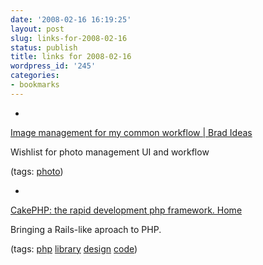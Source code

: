 ```yaml
---
date: '2008-02-16 16:19:25'
layout: post
slug: links-for-2008-02-16
status: publish
title: links for 2008-02-16
wordpress_id: '245'
categories:
- bookmarks
---
```



	
  *
		

[Image management for my common workflow | Brad Ideas](http://ideas.4brad.com/archives/000189.html)


		

Wishlist for photo management UI and workflow


		

(tags: [photo](http://del.icio.us/eob/photo))


	

	
  *
		

[CakePHP: the rapid development php framework. Home](http://www.cakephp.org/)


		

Bringing a Rails-like aproach to PHP.


		

(tags: [php](http://del.icio.us/eob/php) [library](http://del.icio.us/eob/library) [design](http://del.icio.us/eob/design) [code](http://del.icio.us/eob/code))


	



